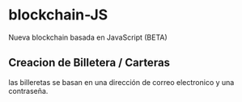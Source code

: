 # blockchain-JS
Nueva blockchain basada en JavaScript (BETA)

## Creacion de Billetera / Carteras
las billeretas se basan en una dirección de correo electronico y una contraseña.

